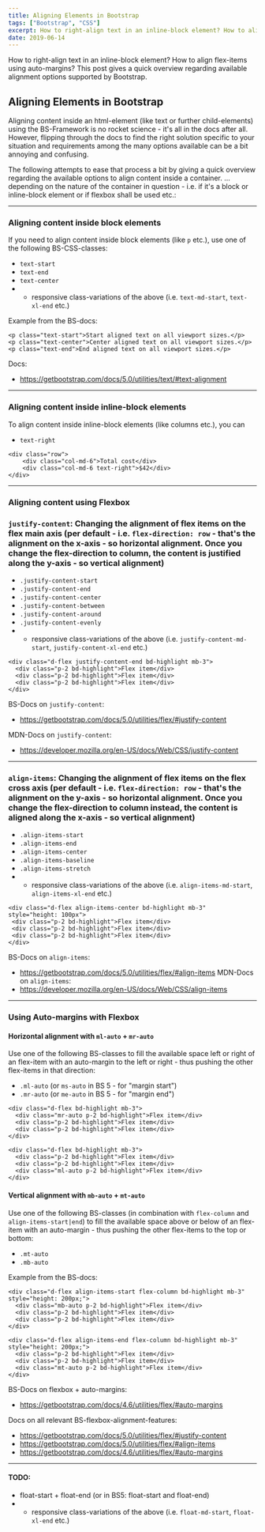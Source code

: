 ```yaml
---
title: Aligning Elements in Bootstrap
tags: ["Bootstrap", "CSS"]
excerpt: How to right-align text in an inline-block element? How to align flex-items using auto-margins? This post gives a quick overview regarding available alignment options supported by Bootstrap.
date: 2019-06-14
---
```


How to right-align text in an inline-block element? How to align flex-items using auto-margins? This post gives a quick overview regarding available alignment options supported by Bootstrap.

## Aligning Elements in Bootstrap

Aligning content inside an html-element (like text or further child-elements) using the BS-Framework is no rocket science - it's all in the docs after all. However, flipping through the docs to find the right solution specific to your situation and requirements among the many options available can be a bit annoying and confusing.

The following attempts to ease that process a bit by giving a quick overview regarding the available options to align content inside a container. ...  depending on the nature of the container in question - i.e. if it's a block or inline-block element or if flexbox shall be used etc.:

---------------------------------------------

### Aligning content inside block elements 

If you need to align content inside block elements (like `p` etc.), use one of the following BS-CSS-classes:  

- `text-start`
- `text-end`
- `text-center`
- + responsive class-variations of the above (i.e. `text-md-start`, `text-xl-end` etc.)    

Example from the BS-docs:

```
<p class="text-start">Start aligned text on all viewport sizes.</p>
<p class="text-center">Center aligned text on all viewport sizes.</p>
<p class="text-end">End aligned text on all viewport sizes.</p> 
```

Docs:
- https://getbootstrap.com/docs/5.0/utilities/text/#text-alignment

---------------------------------------------

### Aligning content inside inline-block elements 

To align content inside inline-block elements (like columns etc.), you can   

- `text-right` 

```
<div class="row">
    <div class="col-md-6">Total cost</div>
    <div class="col-md-6 text-right">$42</div>
</div>
```

---------------------------------------------

### Aligning content using Flexbox

### `justify-content`: Changing the alignment of flex items on the flex main axis (per default - i.e. `flex-direction: row` - that's the alignment on the x-axis - so horizontal alignment. Once you change the flex-direction to column, the content is justified along the y-axis - so vertical alignment) 

- `.justify-content-start`
- `.justify-content-end`
- `.justify-content-center`
- `.justify-content-between`
- `.justify-content-around`
- `.justify-content-evenly`
- + responsive class-variations of the above (i.e. `justify-content-md-start`, `justify-content-xl-end` etc.)    


```
<div class="d-flex justify-content-end bd-highlight mb-3">
  <div class="p-2 bd-highlight">Flex item</div>
  <div class="p-2 bd-highlight">Flex item</div>
  <div class="p-2 bd-highlight">Flex item</div>
</div>
```

BS-Docs on `justify-content`: 
- https://getbootstrap.com/docs/5.0/utilities/flex/#justify-content   

MDN-Docs on `justify-content`: 
- https://developer.mozilla.org/en-US/docs/Web/CSS/justify-content

---------------------------------------------

### `align-items`: Changing the alignment of flex items on the flex cross axis (per default - i.e. `flex-direction: row` - that's the alignment on the y-axis - so horizontal alignment. Once you change the flex-direction to column instead, the content is aligned along the x-axis - so vertical alignment) 

- `.align-items-start`
- `.align-items-end`
- `.align-items-center`
- `.align-items-baseline`
- `.align-items-stretch`
- + responsive class-variations of the above (i.e. `align-items-md-start`, `align-items-xl-end` etc.)     

```
<div class="d-flex align-items-center bd-highlight mb-3" style="height: 100px">
 <div class="p-2 bd-highlight">Flex item</div>
 <div class="p-2 bd-highlight">Flex item</div>
 <div class="p-2 bd-highlight">Flex item</div>
</div>
```
BS-Docs on `align-items`: 
- https://getbootstrap.com/docs/5.0/utilities/flex/#align-items
MDN-Docs on `align-items`: 
- https://developer.mozilla.org/en-US/docs/Web/CSS/align-items

---------------------------------------------

### Using Auto-margins with Flexbox   

#### Horizontal alignment with `ml-auto` + `mr-auto`

Use one of the following BS-classes to fill the available space left or right of an flex-item with an auto-margin to the left or right - thus pushing the other flex-items in that direction:

- `.ml-auto` (or `ms-auto` in BS 5 - for "margin start")
- `.mr-auto` (or `me-auto` in BS 5 - for "margin end")
 
```
<div class="d-flex bd-highlight mb-3">
  <div class="mr-auto p-2 bd-highlight">Flex item</div>
  <div class="p-2 bd-highlight">Flex item</div>
  <div class="p-2 bd-highlight">Flex item</div>
</div>

<div class="d-flex bd-highlight mb-3">
  <div class="p-2 bd-highlight">Flex item</div>
  <div class="p-2 bd-highlight">Flex item</div>
  <div class="ml-auto p-2 bd-highlight">Flex item</div>
</div>
```

#### Vertical alignment with `mb-auto` + `mt-auto`

Use one of the following BS-classes (in combination with `flex-column` and `align-items-start|end`) to fill the available space above or below of an flex-item with an auto-margin - thus pushing the other flex-items to the top or bottom:

- `.mt-auto`  
- `.mb-auto`  
 
Example from the BS-docs:

```
<div class="d-flex align-items-start flex-column bd-highlight mb-3" style="height: 200px;">
  <div class="mb-auto p-2 bd-highlight">Flex item</div>
  <div class="p-2 bd-highlight">Flex item</div>
  <div class="p-2 bd-highlight">Flex item</div>
</div>

<div class="d-flex align-items-end flex-column bd-highlight mb-3" style="height: 200px;">
  <div class="p-2 bd-highlight">Flex item</div>
  <div class="p-2 bd-highlight">Flex item</div>
  <div class="mt-auto p-2 bd-highlight">Flex item</div>
</div>
```


BS-Docs on flexbox + auto-margins: 
- https://getbootstrap.com/docs/4.6/utilities/flex/#auto-margins


Docs on all relevant BS-flexbox-alignment-features: 
- https://getbootstrap.com/docs/5.0/utilities/flex/#justify-content   
- https://getbootstrap.com/docs/5.0/utilities/flex/#align-items
- https://getbootstrap.com/docs/4.6/utilities/flex/#auto-margins

---------------------------------------------

#### TODO: 
- float-start + float-end (or in BS5: float-start and float-end)
- + responsive class-variations of the above (i.e. `float-md-start`, `float-xl-end` etc.)    

